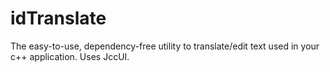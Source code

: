 # idTranslate
The easy-to-use, dependency-free utility to translate/edit text used in your c++ application. Uses JccUI.
